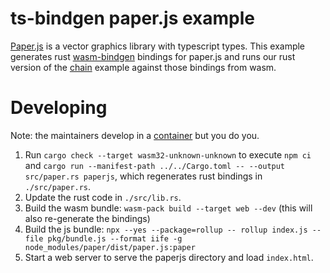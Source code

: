 # ts-bindgen paper.js example
[Paper.js](https://paperjs.org) is a vector graphics library with typescript types. This example generates rust [wasm-bindgen](https://rustwasm.github.io/docs/wasm-bindgen/) bindings for paper.js and runs our rust version of the [chain](http://paperjs.org/examples/chain/) example against those bindings from wasm.

# Developing

Note: the maintainers develop in a [container](https://hub.docker.com/r/ratchetdesigns/wasm-pack) but you do you.

1. Run `cargo check --target wasm32-unknown-unknown` to execute `npm ci` and `cargo run --manifest-path ../../Cargo.toml -- --output src/paper.rs paperjs`, which regenerates rust bindings in `./src/paper.rs`.
2. Update the rust code in `./src/lib.rs`.
3. Build the wasm bundle: `wasm-pack build --target web --dev` (this will also re-generate the bindings)
4. Build the js bundle: `npx --yes --package=rollup -- rollup index.js --file pkg/bundle.js --format iife -g node_modules/paper/dist/paper.js:paper`
5. Start a web server to serve the paperjs directory and load `index.html`.
